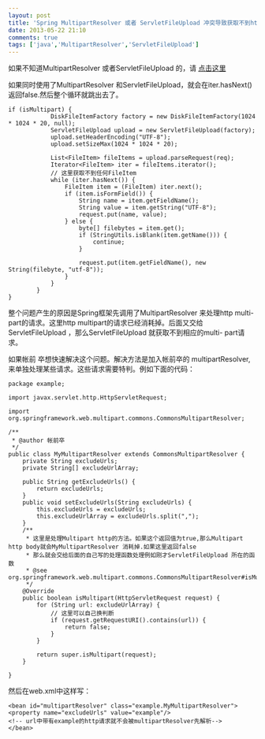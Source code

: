 ```yaml
---
layout: post
title: 'Spring MultipartResolver 或者 ServletFileUpload 冲突导致获取不到http数据/Multipart数据为空'
date: 2013-05-22 21:10
comments: true
tags: ['java','MultipartResolver','ServletFileUpload']
---
```


如果不知道MultipartResolver 或者ServletFileUpload 的，请 [ 点击这里
](http://blog.csdn.net/cctt_1/article/details/8800964)

如果同时使用了MultipartResolver
和ServletFileUpload，就会在iter.hasNext()返回false.然后整个循环就跳出去了。

    if (isMultipart) {
                DiskFileItemFactory factory = new DiskFileItemFactory(1024 * 1024 * 20, null);
                ServletFileUpload upload = new ServletFileUpload(factory);
                upload.setHeaderEncoding("UTF-8");
                upload.setSizeMax(1024 * 1024 * 20);
    
                List<FileItem> fileItems = upload.parseRequest(req);
                Iterator<FileItem> iter = fileItems.iterator();
                // 这里获取不到任何FileItem
                while (iter.hasNext()) {
                    FileItem item = (FileItem) iter.next();
                    if (item.isFormField()) {
                        String name = item.getFieldName();
                        String value = item.getString("UTF-8");
                        request.put(name, value);
                    } else {
                        byte[] filebytes = item.get();
                        if (StringUtils.isBlank(item.getName())) {
                            continue;
                        }
                        
                        request.put(item.getFieldName(), new String(filebyte, "utf-8"));
                    }
                }
            }
    }

整个问题产生的原因是Spring框架先调用了MultipartResolver 来处理http multi-part的请求。这里http
multipart的请求已经消耗掉。后面又交给ServletFileUpload ，那么ServletFileUpload 就获取不到相应的multi-
part请求。

如果帐前 卒想快速解决这个问题。解决方法是加入帐前卒的  multipartResolver,  来单独处理某些请求。这些请求需要特判。例如下面的代码：

    package example;
    
    import javax.servlet.http.HttpServletRequest;
    
    import org.springframework.web.multipart.commons.CommonsMultipartResolver;
    
    /**
     * @author 帐前卒
     */
    public class MyMultipartResolver extends CommonsMultipartResolver {
        private String excludeUrls;   
        private String[] excludeUrlArray;
        
        public String getExcludeUrls() {
            return excludeUrls;
        }
        public void setExcludeUrls(String excludeUrls) {
            this.excludeUrls = excludeUrls;
            this.excludeUrlArray = excludeUrls.split(",");
        }
        /**
         * 这里是处理Multipart http的方法。如果这个返回值为true,那么Multipart http body就会MyMultipartResolver 消耗掉.如果这里返回false
         * 那么就会交给后面的自己写的处理函数处理例如刚才ServletFileUpload 所在的函数
         * @see org.springframework.web.multipart.commons.CommonsMultipartResolver#isMultipart(javax.servlet.http.HttpServletRequest)
         */
        @Override
        public boolean isMultipart(HttpServletRequest request) {
            for (String url: excludeUrlArray) {
                // 这里可以自己换判断
                if (request.getRequestURI().contains(url)) {
                    return false;
                }
            }
            
            return super.isMultipart(request);
        }
         
    }
然后在web.xml中这样写：

    <bean id="multipartResolver" class="example.MyMultipartResolver">
    <property name="excludeUrls" value="example"/>
    <!-- url中带有example的http请求就不会被multipartResolver先解析-->
    </bean>

